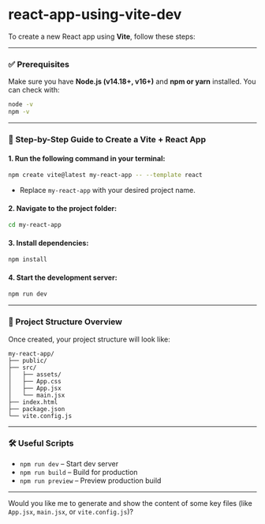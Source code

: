# react-app-using-vite-dev

To create a new React app using **Vite**, follow these steps:

---

### ✅ Prerequisites

Make sure you have **Node.js (v14.18+, v16+)** and **npm or yarn** installed. You can check with:

```bash
node -v
npm -v
```

---

### 🚀 Step-by-Step Guide to Create a Vite + React App

#### 1. Run the following command in your terminal:

```bash
npm create vite@latest my-react-app -- --template react
```

* Replace `my-react-app` with your desired project name.

#### 2. Navigate to the project folder:

```bash
cd my-react-app
```

#### 3. Install dependencies:

```bash
npm install
```

#### 4. Start the development server:

```bash
npm run dev
```

---

### 📁 Project Structure Overview

Once created, your project structure will look like:

```
my-react-app/
├── public/
├── src/
│   ├── assets/
│   ├── App.css
│   ├── App.jsx
│   └── main.jsx
├── index.html
├── package.json
└── vite.config.js
```

---

### 🛠 Useful Scripts

* `npm run dev` – Start dev server
* `npm run build` – Build for production
* `npm run preview` – Preview production build

---

Would you like me to generate and show the content of some key files (like `App.jsx`, `main.jsx`, or `vite.config.js`)?
